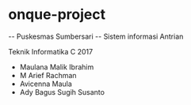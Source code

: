 # onque-project

-- Puskesmas Sumbersari --
Sistem informasi Antrian

Teknik Informatika C 2017
- Maulana Malik Ibrahim
- M Arief Rachman
- Avicenna Maula
- Ady Bagus Sugih Susanto
